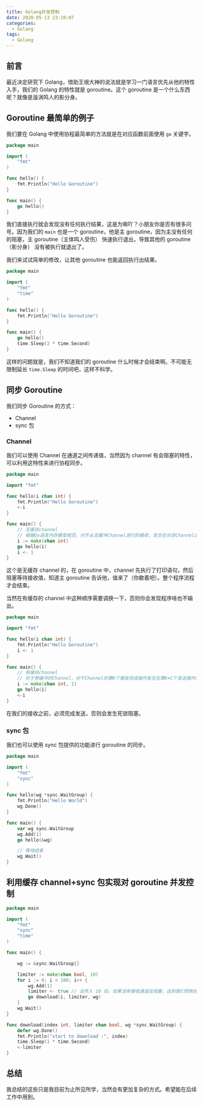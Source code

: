 ```yaml
---
title: Golang并发控制
date: 2020-05-13 23:10:07
categories:
  - Golang
tags:
  - Golang
---
```


## 前言

最近决定研究下 Golang，借助王垠大神的说法就是学习一门语言优先从他的特性入手，我们的 Golang 的特性就是 goroutine。这个 goroutine 是一个什么东西呢？就像是漩涡鸣人的影分身。

## Goroutine 最简单的例子

我们要在 Golang 中使用协程最简单的方法就是在对应函数前面使用 `go` 关键字。

```go
package main

import (
    "fmt"
)

func hello() {
    fmt.Println("Hello Goroutine")
}

func main() {
    go hello()
}
```

<!-- more -->

我们直接执行就会发现没有任何执行结果，这是为嘛吖？小朋友你是否有很多问号。因为我们的 `main` 也是一个 goroutine，他是主 goroutine，因为主没有任何的阻塞，主 goroutine（主体鸣人受伤） 快速执行退出，导致其他的 goroutine（影分身） 没有被执行就退出了。

我们来试试简单的修改，让其他 goroutine 也能返回执行出结果。

```go
package main

import (
    "fmt"
    "time"
)

func hello() {
    fmt.Println("Hello Goroutine")
}

func main() {
    go hello()
    time.Sleep(2 * time.Second)
}
```

这样的问题就是，我们不知道我们的 goroutine 什么时候才会结束啊。不可能无限制延长 `time.Sleep` 的时间吧，这样不科学。

## 同步 Goroutine

我们同步 Goroutine 的方式：

- Channel
- sync 包

### Channel

我们可以使用 Channel 在通道之间传递值，当然因为 channel 有会阻塞的特性，可以利用这特性来进行协程同步。

```go
package main

import "fmt"

func hello(i chan int) {
    fmt.Println("Hello Goroutine")
    <-i
}

func main() {
    // 无缓存channel
    // 根据Go语言内存模型规范，对于从无缓冲Channel进行的接收，发生在对该Channel进行的发送完成之前
    i := make(chan int)
    go hello(i)
    i <- 1
}
```

这个是无缓存 channel 的，在 goroutine 中，channel 先执行了打印语句，然后阻塞等待接收值，知道主 goroutine 告诉他，值来了（你歇着吧）。整个程序流程才会结束。

当然在有缓存的 channel 中这种顺序需要调换一下，否则你会发现程序啥也不输出。

```go
package main

import "fmt"

func hello(i chan int) {
    fmt.Println("Hello Goroutine")
    i <- 1
}

func main() {
    // 有缓存channel
    // 对于带缓冲的Channel，对于Channel的第K个接收完成操作发生在第K+C个发送操作完成之前，其中C是Channel的缓存大小。
    i := make(chan int, 1)
    go hello(i)
    <-i
}
```

在我们的接收之前，必须完成发送，否则会发生死锁阻塞。

### sync 包

我们也可以使用 sync 包提供的功能进行 goroutine 的同步。

```go
package main

import (
    "fmt"
    "sync"
)

func hello(wg *sync.WaitGroup) {
    fmt.Println("Hello World")
    wg.Done()
}

func main() {
    var wg sync.WaitGroup
    wg.Add(1)
    go hello(&wg)

    // 等待结束
    wg.Wait()
}
```

## 利用缓存 channel+sync 包实现对 goroutine 并发控制

```go
package main

import (
    "fmt"
    "sync"
    "time"
)

func main() {

    wg := &sync.WaitGroup{}

    limiter := make(chan bool, 10)
    for i := 0; i < 100; i++ {
        wg.Add(1)
        limiter <- true // 当传入 10 后，如果没有接收通道会阻塞，达到我们控制协程并发的效果
        go download(i, limiter, wg)
    }
    wg.Wait()
}

func download(index int, limiter chan bool, wg *sync.WaitGroup) {
    defer wg.Done()
    fmt.Println("start to download :", index)
    time.Sleep(1 * time.Second)
    <-limiter
}
```

## 总结

我总结的这些只是我目前为止所见所学，当然会有更加复杂的方式。希望能在后续工作中用到。
